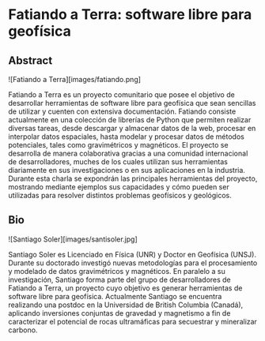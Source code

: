 # Fatiando a Terra: software libre para geofísica

## Abstract

![Fatiando a Terra][images/fatiando.png]

Fatiando a Terra es un proyecto comunitario que posee el objetivo de
desarrollar herramientas de software libre para geofísica que sean sencillas de
utilizar y cuenten con extensiva documentación.
Fatiando consiste actualmente en una colección de librerías de Python que
permiten realizar diversas tareas, desde descargar y almacenar datos de la web,
procesar en interpolar datos espaciales, hasta modelar y procesar datos de
métodos potenciales, tales como gravimétricos y magnéticos.
El proyecto se desarrolla de manera colaborativa gracias a una comunidad
internacional de desarrolladores, muches de los cuales utilizan sus
herramientas diariamente en sus investigaciones o en sus aplicaciones en la
industria.
Durante esta charla se expondrán las principales herramientas del proyecto,
mostrando mediante ejemplos sus capacidades y cómo pueden ser utilizadas para
resolver distintos problemas geofísicos y geológicos.

## Bio

![Santiago Soler][images/santisoler.jpg]

Santiago Soler es Licenciado en Física (UNR) y Doctor en Geofísica (UNSJ).
Durante su doctorado investigó nuevas metodologías para el procesamiento
y modelado de datos gravimétricos y magnéticos.
En paralelo a su investigación, Santiago forma parte del grupo de
desarrolladores de Fatiando a Terra, un proyecto cuyo objetivo es generar
herramientas de software libre para geofísica.
Actualmente Santiago se encuentra realizando una postdoc en la Universidad de
British Columbia (Canadá), aplicando inversiones conjuntas de gravedad
y magnetismo a fin de caracterizar el potencial de rocas ultramáficas para
secuestrar y mineralizar carbono.
